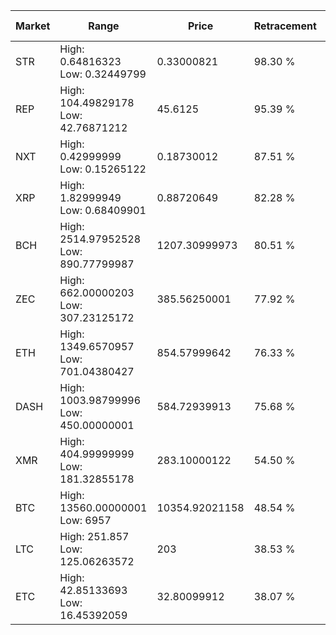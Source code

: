 | Market | Range | Price| Retracement | Doubles to 50% |
| --- | --- | --- | --- | --- |
| STR | High: 0.64816323<br />Low: 0.32449799 | 0.33000821 | 98.30 % | 1.47 |
| REP | High: 104.49829178<br />Low: 42.76871212 | 45.6125 | 95.39 % | 1.61 |
| NXT | High: 0.42999999<br />Low: 0.15265122 | 0.18730012 | 87.51 % | 1.56 |
| XRP | High: 1.82999949<br />Low: 0.68409901 | 0.88720649 | 82.28 % | 1.42 |
| BCH | High: 2514.97952528<br />Low: 890.77799987 | 1207.30999973 | 80.51 % | 1.41 |
| ZEC | High: 662.00000203<br />Low: 307.23125172 | 385.56250001 | 77.92 % | 1.26 |
| ETH | High: 1349.6570957<br />Low: 701.04380427 | 854.57999642 | 76.33 % | 1.20 |
| DASH | High: 1003.98799996<br />Low: 450.00000001 | 584.72939913 | 75.68 % | 1.24 |
| XMR | High: 404.99999999<br />Low: 181.32855178 | 283.10000122 | 54.50 % | 1.04 |
| BTC | High: 13560.00000001<br />Low: 6957 | 10354.92021158 | 48.54 % | 0.00 |
| LTC | High: 251.857<br />Low: 125.06263572 | 203 | 38.53 % | 0.00 |
| ETC | High: 42.85133693<br />Low: 16.45392059 | 32.80099912 | 38.07 % | 0.00 |
